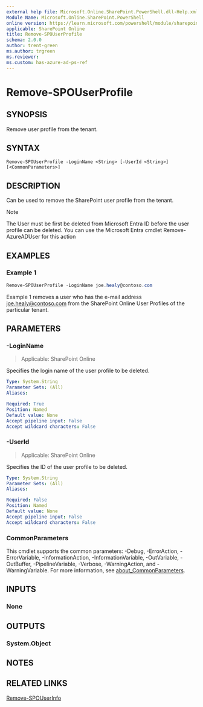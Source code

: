 ```yaml
---
external help file: Microsoft.Online.SharePoint.PowerShell.dll-Help.xml
Module Name: Microsoft.Online.SharePoint.PowerShell
online version: https://learn.microsoft.com/powershell/module/sharepoint-online/remove-spouserprofile
applicable: SharePoint Online
title: Remove-SPOUserProfile
schema: 2.0.0
author: trent-green
ms.author: trgreen
ms.reviewer:
ms.custom: has-azure-ad-ps-ref
---
```


# Remove-SPOUserProfile

## SYNOPSIS

Remove user profile from the tenant.

## SYNTAX

```
Remove-SPOUserProfile -LoginName <String> [-UserId <String>] [<CommonParameters>]
```

## DESCRIPTION

Can be used to remove the SharePoint user profile from the tenant.

> [!NOTE]
> The User must be first be deleted from Microsoft Entra ID before the user profile can be deleted. You can use the Microsoft Entra cmdlet Remove-AzureADUser for this action

## EXAMPLES

### Example 1

```powershell
Remove-SPOUserProfile -LoginName joe.healy@contoso.com
```

Example 1 removes a user who has the e-mail address joe.healy@contoso.com from the SharePoint Online User Profiles of the particular tenant.

## PARAMETERS

### -LoginName

> Applicable: SharePoint Online

Specifies the login name of the user profile to be deleted.

```yaml
Type: System.String
Parameter Sets: (All)
Aliases:

Required: True
Position: Named
Default value: None
Accept pipeline input: False
Accept wildcard characters: False
```

### -UserId

> Applicable: SharePoint Online

Specifies the ID of the user profile to be deleted.

```yaml
Type: System.String
Parameter Sets: (All)
Aliases:

Required: False
Position: Named
Default value: None
Accept pipeline input: False
Accept wildcard characters: False
```

### CommonParameters

This cmdlet supports the common parameters: -Debug, -ErrorAction, -ErrorVariable, -InformationAction, -InformationVariable, -OutVariable, -OutBuffer, -PipelineVariable, -Verbose, -WarningAction, and -WarningVariable. For more information, see [about_CommonParameters](https://go.microsoft.com/fwlink/?LinkID=113216).

## INPUTS

### None

## OUTPUTS

### System.Object

## NOTES

## RELATED LINKS

[Remove-SPOUserInfo](Remove-SPOUserInfo.md)

